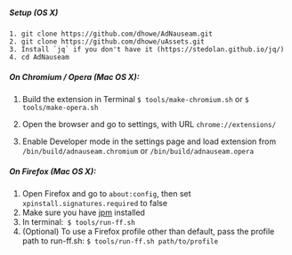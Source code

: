 ##### Setup (OS X)

```
1. git clone https://github.com/dhowe/AdNauseam.git
2. git clone https://github.com/dhowe/uAssets.git
3. Install `jq` if you don't have it (https://stedolan.github.io/jq/)
4. cd AdNauseam
```

##### On Chromium / Opera (Mac OS X):

1. Build the extension in Terminal
```$ tools/make-chromium.sh```
or 
```$ tools/make-opera.sh```

2. Open the browser and go to settings, with URL ```chrome://extensions/```
3. Enable Developer mode in the settings page and load extension from ```/bin/build/adnauseam.chromium``` or ```/bin/build/adnauseam.opera```

##### On Firefox (Mac OS X):

1. Open Firefox and go to ```about:config```, then set ```xpinstall.signatures.required``` to false
2. Make sure you have [jpm](https://www.npmjs.com/package/jpm) installed
3. In terminal:` $ tools/run-ff.sh`
4. (Optional) To use a Firefox profile other than default, pass the profile path to run-ff.sh:
````$ tools/run-ff.sh path/to/profile```` 
